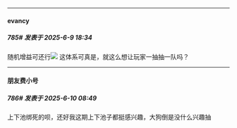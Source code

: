 ﻿
*****

####  evancy  
##### 785#       发表于 2025-6-9 18:34

随机增益可还行<img src="https://static.stage1st.com/image/smiley/face2017/068.png" referrerpolicy="no-referrer">
这体系可真是，就这么想让玩家一抽抽一队吗？


*****

####  朋友费小号  
##### 786#       发表于 2025-6-10 08:49

上下池绑死的呗，还好我这期上下池子都挺感兴趣，大狗倒是没什么兴趣抽


